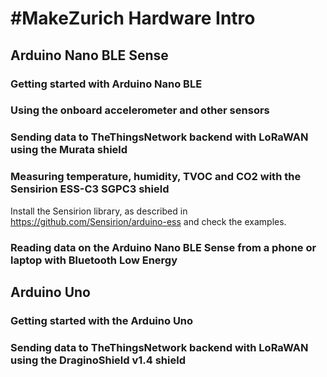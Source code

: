 # #MakeZurich Hardware Intro

## Arduino Nano BLE Sense

### Getting started with Arduino Nano BLE

### Using the onboard accelerometer and other sensors

### Sending data to TheThingsNetwork backend with LoRaWAN using the Murata shield

### Measuring temperature, humidity, TVOC and CO2 with the Sensirion ESS-C3 SGPC3 shield

Install the Sensirion library, as described in https://github.com/Sensirion/arduino-ess and check the examples.

### Reading data on the Arduino Nano BLE Sense from a phone or laptop with Bluetooth Low Energy

## Arduino Uno

### Getting started with the Arduino Uno

### Sending data to TheThingsNetwork backend with LoRaWAN using the DraginoShield v1.4 shield
